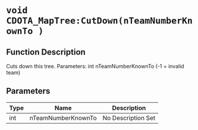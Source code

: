 # `void CDOTA_MapTree:CutDown(nTeamNumberKnownTo )`
## Function Description
Cuts down this tree. Parameters: int nTeamNumberKnownTo (-1 = invalid team)
## Parameters
Type|Name|Description
--|--|--
int|nTeamNumberKnownTo|No Description Set
